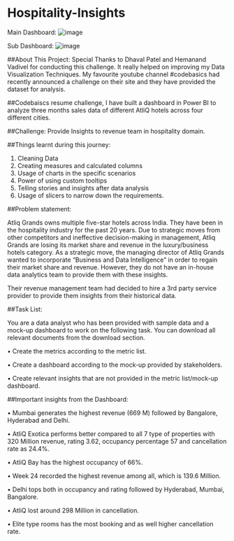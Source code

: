# Hospitality-Insights
Main Dashboard:
![image](https://user-images.githubusercontent.com/118765347/218953072-6b45e7da-d60d-44ea-80a8-55d3ae94669f.png)

Sub Dashboard:
![image](https://user-images.githubusercontent.com/118765347/218953308-8f9f7bee-8fcf-4348-9bf4-1aeb639a34c6.png)


##About This Project:
Special Thanks to Dhaval Patel and Hemanand Vadivel for conducting this challenge. It really helped on improving my Data Visualization Techniques.
My favourite youtube channel #codebasics had recently announced a challenge on their site and they have provided the dataset for analysis.

##Codebaiscs resume challenge, I have built a dashboard in Power BI to analyze three months sales data of different AtliQ hotels across four different cities.

##Challenge: Provide Insights to revenue team in hospitality domain.

##Things learnt during this journey:

1. Cleaning Data
2. Creating measures and calculated columns
3. Usage of charts in the specific scenarios
4. Power of using custom tooltips
5. Telling stories and insights after data analysis
6. Usage of slicers to narrow down the requirements.

##Problem statement:

Atliq Grands owns multiple five-star hotels across India. They have been in the hospitality industry for the past 20 years. Due to strategic moves from other competitors and ineffective decision-making in management, Atliq Grands are losing its market share and revenue in the luxury/business hotels category. As a strategic move, the managing director of Atliq Grands wanted to incorporate “Business and Data Intelligence” in order to regain their market share and revenue. However, they do not have an in-house data analytics team to provide them with these insights.

Their revenue management team had decided to hire a 3rd party service provider to provide them insights from their historical data.

##Task List:

You are a data analyst who has been provided with sample data and a mock-up dashboard to work on the following task. You can download all relevant documents from the download section.

•	Create the metrics according to the metric list.

•	Create a dashboard according to the mock-up provided by stakeholders.

•	Create relevant insights that are not provided in the metric list/mock-up dashboard.

##Important insights from the Dashboard:

•	Mumbai generates the highest revenue (669 M) followed by Bangalore, Hyderabad and Delhi.

•	AtliQ Exotica performs better compared to all 7 type of properties with 320 Million revenue, rating 3.62, occupancy percentage 57 and cancellation rate as 24.4%.

•	AtliQ Bay has the highest occupancy of 66%.

•	Week 24 recorded the highest revenue among all, which is 139.6 Million.

•	Delhi tops both in occupancy and rating followed by Hyderabad, Mumbai, Bangalore.

•	AtliQ lost around 298 Million in cancellation.

•	Elite type rooms has the most booking and as well higher cancellation rate.
